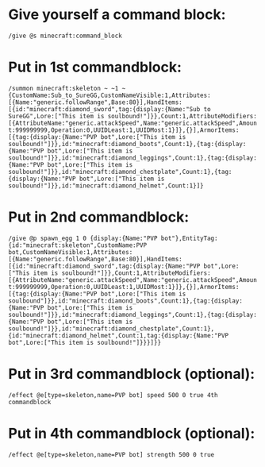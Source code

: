 # Give yourself a command block:
`/give @s minecraft:command_block`
 
# Put in 1st commandblock:
`/summon minecraft:skeleton ~ ~1 ~ {CustomName:Sub_to_SureGG,CustomNameVisible:1,Attributes:[{Name:"generic.followRange",Base:80}],HandItems:[{id:"minecraft:diamond_sword",tag:{display:{Name:"Sub to SureGG",Lore:["This item is soulbound!"]}},Count:1,AttributeModifiers:[{AttributeName:"generic.attackSpeed",Name:"generic.attackSpeed",Amount:999999999,Operation:0,UUIDLeast:1,UUIDMost:1}]},{}],ArmorItems:[{tag:{display:{Name:"PVP bot",Lore:["This item is soulbound!"]}},id:"minecraft:diamond_boots",Count:1},{tag:{display:{Name:"PVP bot",Lore:["This item is soulbound!"]}},id:"minecraft:diamond_leggings",Count:1},{tag:{display:{Name:"PVP bot",Lore:["This item is soulbound!"]}},id:"minecraft:diamond_chestplate",Count:1},{tag:{display:{Name:"PVP bot",Lore:["This item is soulbound!"]}},id:"minecraft:diamond_helmet",Count:1}]}`
 
# Put in 2nd commandblock:
`/give @p spawn_egg 1 0 {display:{Name:"PVP bot"},EntityTag:{id:"minecraft:skeleton",CustomName:PVP bot,CustomNameVisible:1,Attributes:[{Name:"generic.followRange",Base:80}],HandItems:[{id:"minecraft:diamond_sword",tag:{display:{Name:"PVP bot",Lore:["This item is soulbound!"]}},Count:1,AttributeModifiers:[{AttributeName:"generic.attackSpeed",Name:"generic.attackSpeed",Amount:999999999,Operation:0,UUIDLeast:1,UUIDMost:1}]},{}],ArmorItems:[{tag:{display:{Name:"PVP bot",Lore:["This item is soulbound"]}},id:"minecraft:diamond_boots",Count:1},{tag:{display:{Name:"PVP bot",Lore:["This item is soulbound!"]}},id:"minecraft:diamond_leggings",Count:1},{tag:{display:{Name:"PVP bot",Lore:["This item is soulbound!"]}},id:"minecraft:diamond_chestplate",Count:1},{id:"minecraft:diamond_helmet",Count:1,tag:{display:{Name:"PVP bot",Lore:["This item is soulbound!"]}}}]}}`
 
# Put in 3rd commandblock (optional): 
`/effect @e[type=skeleton,name=PVP bot] speed 500 0 true
4th commandblock`
 
# Put in 4th commandblock (optional):
`/effect @e[type=skeleton,name=PVP bot] strength 500 0 true`
